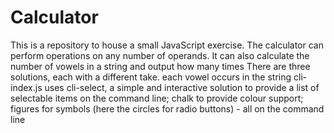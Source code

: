 # Calculator
This is a repository to house a small JavaScript exercise.
The calculator can perform operations on any number of operands. It can also calculate the number of vowels in a string and output how many times 
There are three solutions, each with a different take.
each vowel occurs in the string
cli-index.js uses cli-select, a simple and interactive solution to provide a list of selectable items on the command line; chalk to provide colour support; figures for symbols (here the circles for radio buttons) - all on the command line
